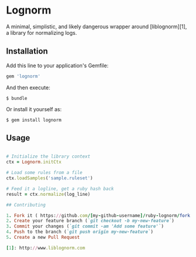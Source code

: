 # Lognorm

A minimal, simplistic, and likely dangerous wrapper around [liblognorm][1], a
library for normalizing logs.

## Installation

Add this line to your application's Gemfile:

```ruby
gem 'lognorm'
```

And then execute:

    $ bundle

Or install it yourself as:

    $ gem install lognorm

## Usage

```ruby

# Initialize the library context
ctx = Lognorm.initCtx

# Load some rules from a file
ctx.loadSamples('sample.ruleset')

# Feed it a logline, get a ruby hash back
result = ctx.normalize(log_line)

## Contributing

1. Fork it ( https://github.com/[my-github-username]/ruby-lognorm/fork )
2. Create your feature branch (`git checkout -b my-new-feature`)
3. Commit your changes (`git commit -am 'Add some feature'`)
4. Push to the branch (`git push origin my-new-feature`)
5. Create a new Pull Request

[1]: http://www.liblognorm.com
